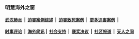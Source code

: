 
### 明慧海外之窗

####  [武汉肺炎](indexes/365.md?t=07162100) &nbsp;|&nbsp;  [迫害案例综述](indexes/328.md?t=07162100) &nbsp;|&nbsp; [迫害致死案例](indexes/277.md?t=07162100)  &nbsp;|&nbsp; [更多迫害案例](indexes/81.md?t=07162100)  &nbsp;|&nbsp; 
####  [时事评论](indexes/19.md?t=07162100) &nbsp;|&nbsp; [海外简讯](indexes/245.md?t=07162100)&nbsp;|&nbsp;  [社会支持](indexes/140.md?t=07162100) &nbsp;|&nbsp; [褒奖决议](indexes/282.md?t=07162100) &nbsp;|&nbsp; [社区报道](indexes/91.md?t=07162100)  &nbsp;|&nbsp; [天人之间](indexes/78.md?t=07162100) 

